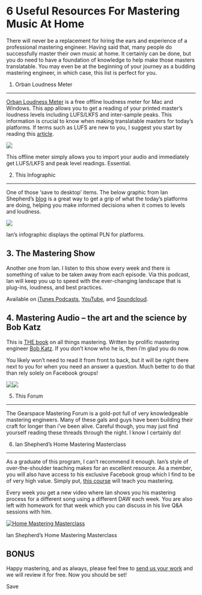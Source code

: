 # 6 Useful Resources For Mastering Music At Home



There will never be a replacement for hiring the ears and experience of a professional mastering engineer. Having said that, many people do successfully master their own music at home. It certainly can be done, but you do need to have a foundation of knowledge to help make those masters translatable. You may even be at the beginning of your journey as a budding mastering engineer, in which case, this list is perfect for you.

1. Orban Loudness Meter
-----------------------

[Orban Loudness Meter](http://www.orban.com/orban/meter/) is a free offline loudness meter for Mac and Windows. This app allows you to get a reading of your printed master’s loudness levels including LUFS/LKFS and inter-sample peaks. This information is crucial to know when making translatable masters for today’s platforms. If terms such as LUFS are new to you, I suggest you start by reading this [article](https://unlockyoursound.com/online-loudness).

![](https://unlockyoursound.io/wp-content/uploads/2017/02/Screen-Shot-2017-02-10-at-15.31.34-1024x642.png)

This offline meter simply allows you to import your audio and immediately get LUFS/LKFS and peak level readings. Essential.



2. This Infographic
-------------------

One of those ‘save to desktop’ items. The below graphic from Ian Shepherd’s [blog](http://productionadvice.co.uk/blog) is a great way to get a grip of what the today’s platforms are doing, helping you make informed decisions when it comes to levels and loudness.

![](https://unlockyoursound.io/wp-content/uploads/2017/01/online-loudness-comparison-2016-1-1.jpg)

Ian’s infographic displays the optimal PLN for platforms.



3. The Mastering Show
---------------------

Another one from Ian. I listen to this show every week and there is something of value to be taken away from each episode. Via this podcast, Ian will keep you up to speed with the ever-changing landscape that is plug-ins, loudness, and best practices.

Available on [iTunes Podcasts](https://itunes.apple.com/gb/podcast/the-mastering-show/id1095931813?mt=2), [YouTube](https://www.youtube.com/playlist?list=PLimWHcn2lzqJIKhPfLYYbpr6977STVf2Y), and [Soundcloud](https://soundcloud.com/themasteringshow).

4. Mastering Audio – the art and the science by Bob Katz
--------------------------------------------------------

This is [THE book](http://amzn.to/2kudaEl) on all things mastering. Written by prolific mastering engineer [Bob Katz](https://en.wikipedia.org/wiki/Bob_Katz). If you don’t know who he is, then i’m glad you do now.

You likely won’t need to read it from front to back, but it will be right there next to you for when you need an answer a question. Much better to do that than rely solely on Facebook groups!

[![](//ws-eu.amazon-adsystem.com/widgets/q?_encoding=UTF8&ASIN=0240818962&Format=_SL250_&ID=AsinImage&MarketPlace=GB&ServiceVersion=20070822&WS=1&tag=unlockyoursound-21)](https://www.amazon.co.uk/Mastering-Audio-Science-Bob-Katz-x/dp/0240818962/ref=as_li_ss_il?ie=UTF8&qid=1486741145&sr=8-1&keywords=mastering+audio&linkCode=li3&tag=unlockyoursound-21&linkId=23f81ba300bac39728df015e07f13451)![](https://ir-uk.amazon-adsystem.com/e/ir?t=unlockyoursound-21&l=li3&o=2&a=0240818962)

5. This Forum
-------------

The Gearspace Mastering Forum is a gold-pot full of very knowledgeable mastering engineers. Many of these gals and guys have been building their craft for longer than i’ve been alive. Careful though, you may just find yourself reading these threads through the night. I know I certainly do!

6. Ian Shepherd’s Home Mastering Masterclass
--------------------------------------------

As a graduate of this program, I can’t recommend it enough. Ian’s style of over-the-shoulder teaching makes for an excellent resource. As a member, you will also have access to his exclusive Facebook group which I find to be of very high value. Simply put, [this course](http://bit.ly/HomeMastering) will teach you mastering.

Every week you get a new video where Ian shows you his mastering process for a different song using a different DAW each week. You are also left with homework for that week which you can discuss in his live Q&A sessions with him.

[![Home Mastering Masterclass](https://unlockyoursound.io/wp-content/uploads/2017/05/home-mastering-masterclass.jpg)](http://bit.ly/HomeMastering)

Ian Shepherd’s Home Mastering Masterclass



BONUS
-----

Happy mastering, and as always, please feel free to [send us your work](https://unlockyoursound.com/free-mix-feedback) and we will review it for free. Now you should be set!

Save

